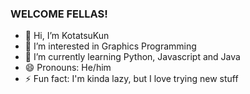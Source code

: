 ### WELCOME FELLAS!

- 👋 Hi, I’m KotatsuKun
- 👀 I’m interested in Graphics Programming
- 🌱 I’m currently learning Python, Javascript and Java
- 😄 Pronouns: He/him
- ⚡ Fun fact: I'm kinda lazy, but I love trying new stuff

  
